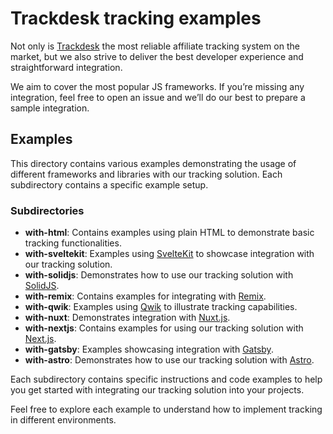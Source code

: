 # Trackdesk tracking examples
Not only is [Trackdesk](https://trackdesk.com) the most reliable affiliate tracking system on the market, but we also strive to deliver the best developer experience and straightforward integration.

We aim to cover the most popular JS frameworks. If you’re missing any integration, feel free to open an issue and we’ll do our best to prepare a sample integration.

## Examples

This directory contains various examples demonstrating the usage of different frameworks and libraries with our tracking solution. Each subdirectory contains a specific example setup.

### Subdirectories

- **with-html**: Contains examples using plain HTML to demonstrate basic tracking functionalities.
- **with-sveltekit**: Examples using [SvelteKit](https://svelte.dev/docs/kit/introduction) to showcase integration with our tracking solution.
- **with-solidjs**: Demonstrates how to use our tracking solution with [SolidJS](https://www.solidjs.com/).
- **with-remix**: Contains examples for integrating with [Remix](https://remix.run/).
- **with-qwik**: Examples using [Qwik](https://qwik.builder.io/) to illustrate tracking capabilities.
- **with-nuxt**: Demonstrates integration with [Nuxt.js](https://nuxt.com/).
- **with-nextjs**: Contains examples for using our tracking solution with [Next.js](https://nextjs.org/).
- **with-gatsby**: Examples showcasing integration with [Gatsby](https://www.gatsbyjs.com/).
- **with-astro**: Demonstrates how to use our tracking solution with [Astro](https://astro.build/).

Each subdirectory contains specific instructions and code examples to help you get started with integrating our tracking solution into your projects.

Feel free to explore each example to understand how to implement tracking in different environments.
